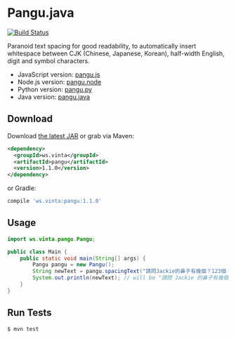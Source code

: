 Pangu.java
==========

[![Build Status](http://img.shields.io/travis/vinta/pangu.java/master.svg?style=flat-square)](https://travis-ci.org/vinta/pangu.java)

Paranoid text spacing for good readability, to automatically insert whitespace between CJK (Chinese, Japanese, Korean), half-width English, digit and symbol characters.

* JavaScript version: [pangu.js](https://github.com/vinta/paranoid-auto-spacing/blob/master/src/pangu.js)
* Node.js version: [pangu.node](https://github.com/huei90/pangu.node)
* Python version: [pangu.py](https://github.com/vinta/pangu.py)
* Java version: [pangu.java](https://github.com/vinta/pangu.java)

## Download

Download [the latest JAR](https://search.maven.org/remote_content?g=ws.vinta&a=pangu&v=LATEST) or grab via Maven:

``` xml
<dependency>
  <groupId>ws.vinta</groupId>
  <artifactId>pangu</artifactId>
  <version>1.1.0</version>
</dependency>
```

or Gradle:

``` groovy
compile 'ws.vinta:pangu:1.1.0'
```

## Usage

``` java
import ws.vinta.pangu.Pangu;

public class Main {
    public static void main(String[] args) {
        Pangu pangu = new Pangu();
        String newText = pangu.spacingText("請問Jackie的鼻子有幾個？123個！");
        System.out.println(newText); // will be "請問 Jackie 的鼻子有幾個？123 個！"
    }
}
```

## Run Tests

``` bash
$ mvn test
```
